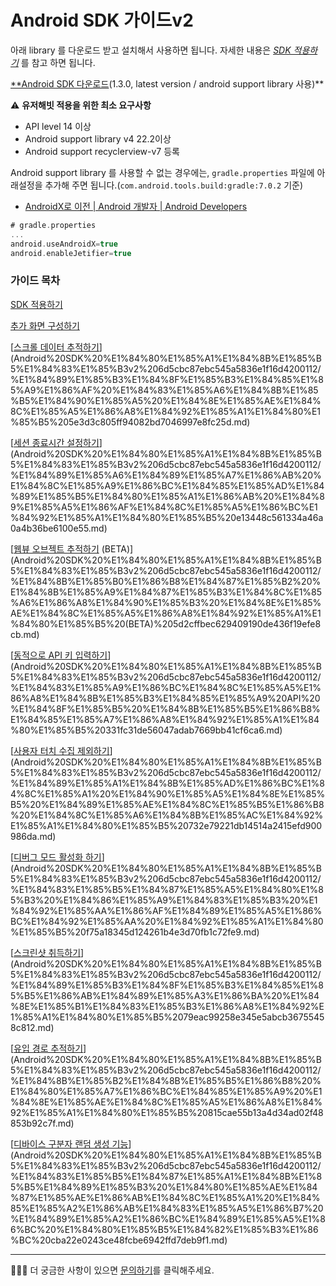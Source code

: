 # Android SDK 가이드v2

아래 library 를 다운로드 받고 설치해서 사용하면 됩니다. 자세한 내용은 *[SDK 적용하기](Android%20SDK%20%E1%84%80%E1%85%A1%E1%84%8B%E1%85%B5%E1%84%83%E1%85%B3v2%206d5cbc87ebc545a5836e1f16d4200112/SDK%20%E1%84%8C%E1%85%A5%E1%86%A8%E1%84%8B%E1%85%AD%E1%86%BC%E1%84%92%E1%85%A1%E1%84%80%E1%85%B5%207bbdea6a1b84444a94079d421255922e.md)* 를 참고 하면 됩니다.

[**Android SDK 다운로드](https://s3-ap-northeast-1.amazonaws.com/userhabit-production/sdks/userhabitsdk_1.3.0.aar)(1.3.0, latest version / android support library 사용)**

⚠️ **유저해빗 적용을 위한 최소 요구사항**

- API level 14 이상
- Android support library v4 22.2이상
- Android support recyclerview-v7 등록

Android support library 를 사용할 수 없는 경우에는, `gradle.properties` 파일에 아래설정을 추가해 주면 됩니다.(`com.android.tools.build:gradle:7.0.2` 기준)

- [AndroidX로 이전 | Android 개발자 | Android Developers](https://developer.android.com/jetpack/androidx/migrate#migrate_an_existing_project_using_android_studio)

```groovy
# gradle.properties
...
android.useAndroidX=true
android.enableJetifier=true
```

### 가이드 목차

[SDK 적용하기](Android%20SDK%20%E1%84%80%E1%85%A1%E1%84%8B%E1%85%B5%E1%84%83%E1%85%B3v2%206d5cbc87ebc545a5836e1f16d4200112/SDK%20%E1%84%8C%E1%85%A5%E1%86%A8%E1%84%8B%E1%85%AD%E1%86%BC%E1%84%92%E1%85%A1%E1%84%80%E1%85%B5%207bbdea6a1b84444a94079d421255922e.md)

[추가 화면 구성하기](Android%20SDK%20%E1%84%80%E1%85%A1%E1%84%8B%E1%85%B5%E1%84%83%E1%85%B3v2%206d5cbc87ebc545a5836e1f16d4200112/%E1%84%8E%E1%85%AE%E1%84%80%E1%85%A1%20%E1%84%92%E1%85%AA%E1%84%86%E1%85%A7%E1%86%AB%20%E1%84%80%E1%85%AE%E1%84%89%E1%85%A5%E1%86%BC%E1%84%92%E1%85%A1%E1%84%80%E1%85%B5%20ac299807a357464b82f3d2f808eeb2a6.md)

[[스크롤 데이터 추적하기](http://userhabit.io/ko/documentations/sdk_android#g_android_scroll_data)](Android%20SDK%20%E1%84%80%E1%85%A1%E1%84%8B%E1%85%B5%E1%84%83%E1%85%B3v2%206d5cbc87ebc545a5836e1f16d4200112/%E1%84%89%E1%85%B3%E1%84%8F%E1%85%B3%E1%84%85%E1%85%A9%E1%86%AF%20%E1%84%83%E1%85%A6%E1%84%8B%E1%85%B5%E1%84%90%E1%85%A5%20%E1%84%8E%E1%85%AE%E1%84%8C%E1%85%A5%E1%86%A8%E1%84%92%E1%85%A1%E1%84%80%E1%85%B5%205e3d3c805ff94082bd7046997e8fc25d.md)

[[세션 종료시간 설정하기](http://userhabit.io/ko/documentations/sdk_android#g_android_quit_time)](Android%20SDK%20%E1%84%80%E1%85%A1%E1%84%8B%E1%85%B5%E1%84%83%E1%85%B3v2%206d5cbc87ebc545a5836e1f16d4200112/%E1%84%89%E1%85%A6%E1%84%89%E1%85%A7%E1%86%AB%20%E1%84%8C%E1%85%A9%E1%86%BC%E1%84%85%E1%85%AD%E1%84%89%E1%85%B5%E1%84%80%E1%85%A1%E1%86%AB%20%E1%84%89%E1%85%A5%E1%86%AF%E1%84%8C%E1%85%A5%E1%86%BC%E1%84%92%E1%85%A1%E1%84%80%E1%85%B5%20e13448c561334a46a0a4b36be6100e55.md)

[[웹뷰 오브젝트 추적하기](http://userhabit.io/ko/documentations/sdk_android#g_android_tracking_webview) (BETA)](Android%20SDK%20%E1%84%80%E1%85%A1%E1%84%8B%E1%85%B5%E1%84%83%E1%85%B3v2%206d5cbc87ebc545a5836e1f16d4200112/%E1%84%8B%E1%85%B0%E1%86%B8%E1%84%87%E1%85%B2%20%E1%84%8B%E1%85%A9%E1%84%87%E1%85%B3%E1%84%8C%E1%85%A6%E1%86%A8%E1%84%90%E1%85%B3%20%E1%84%8E%E1%85%AE%E1%84%8C%E1%85%A5%E1%86%A8%E1%84%92%E1%85%A1%E1%84%80%E1%85%B5%20(BETA)%205d2cffbec629409190de436f19efe8cb.md)

[[동적으로 API 키 입력하기](http://userhabit.io/ko/documentations/sdk_android#g_android_api)](Android%20SDK%20%E1%84%80%E1%85%A1%E1%84%8B%E1%85%B5%E1%84%83%E1%85%B3v2%206d5cbc87ebc545a5836e1f16d4200112/%E1%84%83%E1%85%A9%E1%86%BC%E1%84%8C%E1%85%A5%E1%86%A8%E1%84%8B%E1%85%B3%E1%84%85%E1%85%A9%20API%20%E1%84%8F%E1%85%B5%20%E1%84%8B%E1%85%B5%E1%86%B8%E1%84%85%E1%85%A7%E1%86%A8%E1%84%92%E1%85%A1%E1%84%80%E1%85%B5%20331fc31de56047adab7669bb41cf6ca6.md)

[[사용자 터치 수집 제외하기](http://userhabit.io/ko/documentations/sdk_android#g_android_touch)](Android%20SDK%20%E1%84%80%E1%85%A1%E1%84%8B%E1%85%B5%E1%84%83%E1%85%B3v2%206d5cbc87ebc545a5836e1f16d4200112/%E1%84%89%E1%85%A1%E1%84%8B%E1%85%AD%E1%86%BC%E1%84%8C%E1%85%A1%20%E1%84%90%E1%85%A5%E1%84%8E%E1%85%B5%20%E1%84%89%E1%85%AE%E1%84%8C%E1%85%B5%E1%86%B8%20%E1%84%8C%E1%85%A6%E1%84%8B%E1%85%AC%E1%84%92%E1%85%A1%E1%84%80%E1%85%B5%20732e79221db14514a2415efd900986da.md)

[[디버그 모드 활성화 하기](http://userhabit.io/ko/documentations/sdk_android#g_android_debug)](Android%20SDK%20%E1%84%80%E1%85%A1%E1%84%8B%E1%85%B5%E1%84%83%E1%85%B3v2%206d5cbc87ebc545a5836e1f16d4200112/%E1%84%83%E1%85%B5%E1%84%87%E1%85%A5%E1%84%80%E1%85%B3%20%E1%84%86%E1%85%A9%E1%84%83%E1%85%B3%20%E1%84%92%E1%85%AA%E1%86%AF%E1%84%89%E1%85%A5%E1%86%BC%E1%84%92%E1%85%AA%20%E1%84%92%E1%85%A1%E1%84%80%E1%85%B5%20f75a18345d124261b4e3d70fb1c72fe9.md)

[[스크린샷 취득하기](http://userhabit.io/ko/documentations/sdk_android#g_android_screen)](Android%20SDK%20%E1%84%80%E1%85%A1%E1%84%8B%E1%85%B5%E1%84%83%E1%85%B3v2%206d5cbc87ebc545a5836e1f16d4200112/%E1%84%89%E1%85%B3%E1%84%8F%E1%85%B3%E1%84%85%E1%85%B5%E1%86%AB%E1%84%89%E1%85%A3%E1%86%BA%20%E1%84%8E%E1%85%B1%E1%84%83%E1%85%B3%E1%86%A8%E1%84%92%E1%85%A1%E1%84%80%E1%85%B5%2079eac99258e345e5abcb36755458c812.md)

[[유입 경로 추적하기](http://userhabit.io/ko/documentations/sdk_android#g_android_tracing)](Android%20SDK%20%E1%84%80%E1%85%A1%E1%84%8B%E1%85%B5%E1%84%83%E1%85%B3v2%206d5cbc87ebc545a5836e1f16d4200112/%E1%84%8B%E1%85%B2%E1%84%8B%E1%85%B5%E1%86%B8%20%E1%84%80%E1%85%A7%E1%86%BC%E1%84%85%E1%85%A9%20%E1%84%8E%E1%85%AE%E1%84%8C%E1%85%A5%E1%86%A8%E1%84%92%E1%85%A1%E1%84%80%E1%85%B5%20815cae55b13a4d34ad02f48853b92c7f.md)

[[디바이스 구분자 랜덤 생성 기능](http://userhabit.io/ko/documentations/sdk_android#g_android_rd_device)](Android%20SDK%20%E1%84%80%E1%85%A1%E1%84%8B%E1%85%B5%E1%84%83%E1%85%B3v2%206d5cbc87ebc545a5836e1f16d4200112/%E1%84%83%E1%85%B5%E1%84%87%E1%85%A1%E1%84%8B%E1%85%B5%E1%84%89%E1%85%B3%20%E1%84%80%E1%85%AE%E1%84%87%E1%85%AE%E1%86%AB%E1%84%8C%E1%85%A1%20%E1%84%85%E1%85%A2%E1%86%AB%E1%84%83%E1%85%A5%E1%86%B7%20%E1%84%89%E1%85%A2%E1%86%BC%E1%84%89%E1%85%A5%E1%86%BC%20%E1%84%80%E1%85%B5%E1%84%82%E1%85%B3%E1%86%BC%20cba22e0243ce48fcbe6942ffd7deb9f1.md)

---

🙋🏻‍♂️ 더 궁금한 사항이 있으면 [문의하기](http://userhabit.io/contact_us)를 클릭해주세요.
